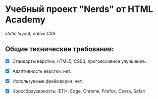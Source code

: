 # **Учебный проект "Nerds" от HTML Academy**

*static layout, native CSS*


## Общие технические требования:

- [X] Стандарты вёрстки: HTML5, CSS3, прогрессивное улучшение.    

- [X] Адаптивность вёрстки: нет.    

- [X] Используемые фреймворки: нет.    

- [X] Кроссбраузерность: IE11+, Edge, Chrome, Firefox, Opera, Safari.    
